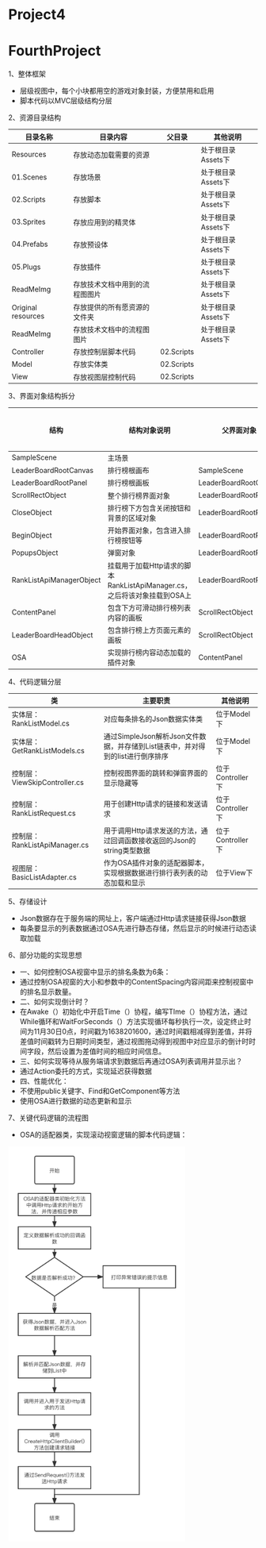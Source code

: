 # Project4

# FourthProject

1、整体框架

- 层级视图中，每个小块都用空的游戏对象封装，方便禁用和启用
- 脚本代码以MVC层级结构分层



2、资源目录结构

| 目录名称           | 目录内容                       | 父目录     | 其他说明           |
| ------------------ | ------------------------------ | ---------- | ------------------ |
| Resources          | 存放动态加载需要的资源         |            | 处于根目录Assets下 |
| 01.Scenes          | 存放场景                       |            | 处于根目录Assets下 |
| 02.Scripts         | 存放脚本                       |            | 处于根目录Assets下 |
| 03.Sprites         | 存放应用到的精灵体             |            | 处于根目录Assets下 |
| 04.Prefabs         | 存放预设体                     |            | 处于根目录Assets下 |
| 05.Plugs           | 存放插件                       |            | 处于根目录Assets下 |
| ReadMeImg          | 存放技术文档中用到的流程图图片 |            | 处于根目录Assets下 |
| Original resources | 存放提供的所有愿资源的文件夹   |            | 处于根目录Assets下 |
| ReadMeImg          | 存放技术文档中的流程图图片     |            | 处于根目录Assets下 |
| Controller         | 存放控制层脚本代码             | 02.Scripts |                    |
| Model              | 存放实体类                     | 02.Scripts |                    |
| View               | 存放视图层控制代码             | 02.Scripts |                    |



3、界面对象结构拆分

| 结构                     | 结构对象说明                                                 | 父界面对象            | 其他说明 |
| ------------------------ | ------------------------------------------------------------ | --------------------- | -------- |
| SampleScene              | 主场景                                                       |                       |          |
| LeaderBoardRootCanvas    | 排行榜根画布                                                 | SampleScene           |          |
| LeaderBoardRootPanel     | 排行榜根画板                                                 | LeaderBoardRootCanvas |          |
| ScrollRectObject         | 整个排行榜界面对象                                           | LeaderBoardRootPanel  |          |
| CloseObject              | 排行榜下方包含关闭按钮和背景的区域对象                       | LeaderBoardRootPanel  |          |
| BeginObject              | 开始界面对象，包含进入排行榜按钮等                           | LeaderBoardRootPanel  |          |
| PopupsObject             | 弹窗对象                                                     | LeaderBoardRootPanel  |          |
| RankListApiManagerObject | 挂载用于加载Http请求的脚本RankListApiManager.cs，之后将该对象挂载到OSA上 | LeaderBoardRootPanel  |          |
| ContentPanel             | 包含下方可滑动排行榜列表内容的画板                           | ScrollRectObject      |          |
| LeaderBoardHeadObject    | 包含排行榜上方页面元素的画板                                 | ScrollRectObject      |          |
| OSA                      | 实现排行榜内容动态加载的插件对象                             | ContentPanel          |          |



4、代码逻辑分层

| 类                            | 主要职责                                                     | 其他说明         |
| ----------------------------- | ------------------------------------------------------------ | ---------------- |
| 实体层：RankListModel.cs      | 对应每条排名的Json数据实体类                                 | 位于Model下      |
| 实体层：GetRankListModels.cs  | 通过SimpleJson解析Json文件数据，并存储到List链表中，并对得到的list进行倒序排序 | 位于Model下      |
| 控制层：ViewSkipController.cs | 控制视图界面的跳转和弹窗界面的显示隐藏等                     | 位于Controller下 |
| 控制层：RankListRequest.cs    | 用于创建Http请求的链接和发送请求                             | 位于Controller下 |
| 控制层：RankListApiManager.cs | 用于调用Http请求发送的方法，通过回调函数接收返回的Json的string类型数据 | 位于Controller下 |
| 视图层：BasicListAdapter.cs   | 作为OSA插件对象的适配器脚本，实现根据数据进行排行表列表的动态加载和显示 | 位于View下       |



5、存储设计

- Json数据存在于服务端的网址上，客户端通过Http请求链接获得Json数据
- 每条要显示的列表数据通过OSA先进行静态存储，然后显示的时候进行动态读取加载



6、部分功能的实现思想

- 一、如何控制OSA视窗中显示的排名条数为6条：
- 通过控制OSA视窗的大小和参数中的ContentSpacing内容间距来控制视窗中的排名显示数量。
- 二、如何实现倒计时？
- 在Awake（）初始化中开启Time（）协程，编写TIme（）协程方法，通过While循环和WaitForSeconds（）方法实现循环每秒执行一次，设定终止时间为11月30日0点，时间戳为1638201600，通过时间戳相减得到差值，并将差值时间戳转为日期时间类型，通过视图拖动得到视图中对应显示的倒计时时间字段，然后设置为差值时间的相应时间信息。
- 三、如何实现等待从服务端请求到数据后再通过OSA列表调用并显示出？
- 通过Action委托的方式，实现延迟获得数据
- 四、性能优化：
- 不使用public关键字、Find和GetComponent等方法
- 使用OSA进行数据的动态更新和显示



7、关键代码逻辑的流程图

- OSA的适配器类，实现滚动视窗逻辑的脚本代码逻辑：

<img src="https://github.com/89trillion-xuda/Project4/blob/master/Assets/ReadMeImg/Http%E8%AF%B7%E6%B1%82%E7%9A%84%E4%BB%A3%E7%A0%81%E9%80%BB%E8%BE%91%E8%BF%87%E7%A8%8B.png" style="zoom:80%;" />



